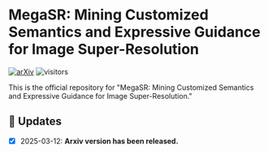 # MegaSR: Mining Customized Semantics and Expressive Guidance for Image Super-Resolution

[![arXiv](https://img.shields.io/badge/arXiv-Paper-<COLOR>.svg)](https://arxiv.org/abs/2503.08096)  ![visitors](https://visitor-badge.laobi.icu/badge?page_id=striveAgain/MegaSR)

This is the official repository for "MegaSR: Mining Customized Semantics and Expressive Guidance for Image Super-Resolution."

## :bookmark: Updates
- [x] 2025-03-12: **Arxiv version has been released.**
